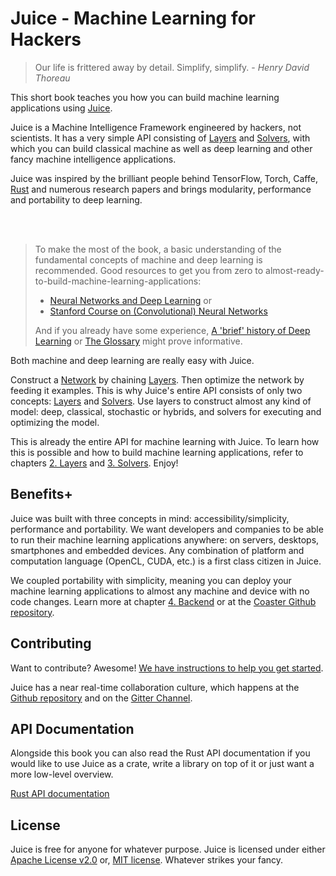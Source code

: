 # Juice - Machine Learning for Hackers

> Our life is frittered away by detail. Simplify, simplify. -
> _Henry David Thoreau_

This short book teaches you how you can build machine learning applications using
[Juice][juice].

Juice is a Machine Intelligence Framework engineered by hackers, not scientists.
It has a very simple API consisting of [Layers][layers] and [Solvers][solvers], with which
you can build classical machine as well as deep learning and other fancy machine
intelligence applications.

Juice was inspired by the brilliant people behind TensorFlow, Torch, Caffe,
[Rust][rust] and numerous research papers and brings modularity, performance and
portability to deep learning.

<br/>
<br/>

> To make the most of the book, a basic understanding of the fundamental concepts
> of machine and deep learning is recommended. Good resources to get you from
> zero to almost-ready-to-build-machine-learning-applications:
>
> * [Neural Networks and Deep Learning](http://neuralnetworksanddeeplearning.com/) or
> * [Stanford Course on (Convolutional) Neural Networks](http://cs231n.github.io/)
>
> And if you already have some experience, [A 'brief' history of Deep Learning](http://www.andreykurenkov.com/writing/a-brief-history-of-neural-nets-and-deep-learning/) or [The Glossary](./deep-learning-glossary.html)
> might prove informative.

Both machine and deep learning are really easy with Juice.

Construct a [Network](./deep-learning-glossary.html#Network) by chaining [Layers](./deep-learning-glossary.html#Layer).
Then optimize the network by feeding it examples.
This is why Juice's entire API consists of only two concepts: [Layers][layers]
and [Solvers][solvers]. Use layers to construct almost any kind of model: deep,
classical, stochastic or hybrids, and solvers for executing and optimizing the
model.

This is already the entire API for machine learning with Juice. To learn how
this is possible and how to build machine learning applications, refer to chapters
[2. Layers](./layers.html) and [3. Solvers](./solvers.html). Enjoy!

[juice]: https://github.com/spearow/juice
[layers]: ./layers.html
[solvers]: ./solvers.html
[rust]: https://rust-lang.org
[github]: https://github.com/spearow/juice
[gitter]: https://gitter.im/spearow/juice

## Benefits+

Juice was built with three concepts in mind: accessibility/simplicity,
performance and portability. We want developers and companies to be able to
run their machine learning applications anywhere: on servers, desktops,
smartphones and embedded devices. Any combination of platform and
computation language (OpenCL, CUDA, etc.) is a first class citizen in Juice.

We coupled portability with simplicity, meaning you can deploy your machine
learning applications to almost any machine and device with no code changes.
Learn more at chapter [4. Backend](./backend.html) or at the
[Coaster Github repository](https://github.com/spearow/juice/tree/master/coaster).

## Contributing

Want to contribute? Awesome!
[We have instructions to help you get started](https://github.com/spearow/juice/blob/master/juice/CONTRIBUTING.md).

Juice has a near real-time collaboration culture, which happens at the [Github
repository](https://github.com/spearow/juice) and on the
[Gitter Channel](https://gitter.im/spearow/juice).

## API Documentation

Alongside this book you can also read the Rust API documentation if
you would like to use Juice as a crate, write a library on top of it or
just want a more low-level overview.

[Rust API documentation](./api-docs.html)

## License

Juice is free for anyone for whatever purpose.
Juice is licensed under either
[Apache License v2.0](https://github.com/spearow/juice/blob/master/juice/LICENSE-APACHE) or,
[MIT license](https://github.com/spearow/juice/blob/master/juice/LICENSE-MIT).
Whatever strikes your fancy.
